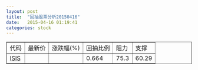 ```yaml
---
layout: post
title:  "回抽股票分析20150416"
date:   2015-04-16 01:19:41
categories: stock
---
```

<script type="text/javascript">
var stockList = []
stockList.push('gb_isis');
</script>
<table border="1">
 <tr>
 <td>代码</td>
 <td>最新价</td>
 <td>涨跌幅(%)</td>
 <td>回抽比例</td>
 <td>阻力</td>
 <td>支撑</td>
</tr>
  <tr id="isis">
  <td><a href="http://stock.finance.sina.com.cn/usstock/quotes/ISIS.html" target="_blank">ISIS</a></td><td></td><td></td><td>0.664</td><td>75.3</td><td>60.29</td></tr>
</table>
